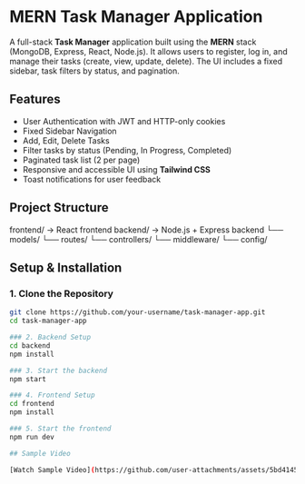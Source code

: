 # MERN Task Manager Application

A full-stack **Task Manager** application built using the **MERN** stack (MongoDB, Express, React, Node.js). 
It allows users to register, log in, and manage their tasks (create, view, update, delete). 
The UI includes a fixed sidebar, task filters by status, and pagination.

## Features

- User Authentication with JWT and HTTP-only cookies
- Fixed Sidebar Navigation
- Add, Edit, Delete Tasks
- Filter tasks by status (Pending, In Progress, Completed)
- Paginated task list (2 per page)
- Responsive and accessible UI using **Tailwind CSS**
- Toast notifications for user feedback

## Project Structure
frontend/ -> React frontend
backend/ -> Node.js + Express backend
└── models/
└── routes/
└── controllers/
└── middleware/
└── config/

## Setup & Installation

### 1. Clone the Repository

```bash
git clone https://github.com/your-username/task-manager-app.git
cd task-manager-app

### 2. Backend Setup
cd backend
npm install

### 3. Start the backend
npm start

### 4. Frontend Setup
cd frontend
npm install

### 5. Start the frontend
npm run dev

## Sample Video

[Watch Sample Video](https://github.com/user-attachments/assets/5bd41459-af9e-4f7e-ba0e-7fc2bf83628d)



